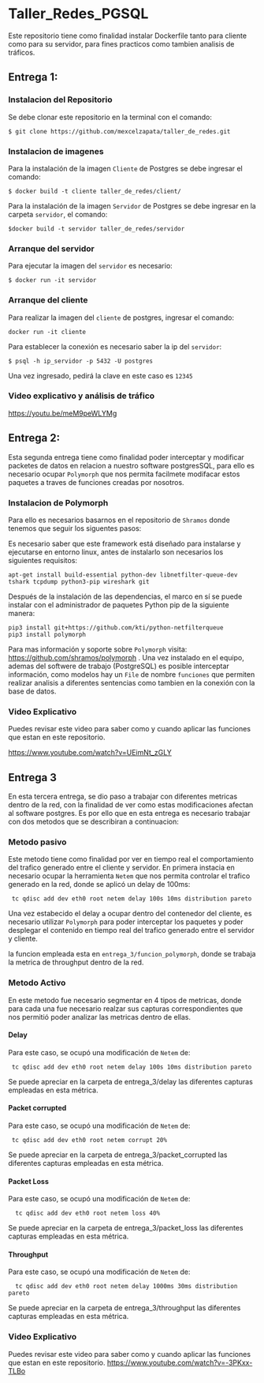 # Taller_Redes_PGSQL

Este repositorio tiene como finalidad instalar Dockerfile tanto para cliente como para su servidor, para fines practicos como tambien analisis de tráficos.
## Entrega 1:
### Instalacion del Repositorio
Se debe clonar este repositorio en la terminal con el comando:

```
$ git clone https://github.com/mexcelzapata/taller_de_redes.git
```
### Instalacion de imagenes 
Para la instalación de la imagen `Cliente` de Postgres se debe ingresar el comando:
```
$ docker build -t cliente taller_de_redes/client/
```
Para la instalación de la imagen `Servidor` de Postgres se debe ingresar en la carpeta `servidor`, el comando:
```
$docker build -t servidor taller_de_redes/servidor

```
### Arranque del servidor
Para ejecutar la imagen del `servidor`  es necesario:

```
$ docker run -it servidor
```

### Arranque del cliente
Para realizar la imagen del `cliente` de postgres, ingresar el comando:

```
docker run -it cliente

```
Para establecer la conexión es necesario saber la ip del `servidor`:
```
$ psql -h ip_servidor -p 5432 -U postgres

```
Una vez ingresado, pedirá la clave en este caso es `12345` 


### Video explicativo y análisis de tráfico

https://youtu.be/meM9peWLYMg

## Entrega 2:

Esta segunda entrega tiene como finalidad poder interceptar y modificar packetes de datos en relacion a nuestro software postgresSQL, para ello es necesario ocupar `Polymorph` que nos permita facilmete modifacar estos paquetes a traves de funciones creadas por nosotros.

### Instalacion de Polymorph 

Para ello es necesarios basarnos en el repositorio de `Shramos` donde tenemos que seguir los siguentes pasos:

Es necesario saber que este framework está diseñado para instalarse y ejecutarse en entorno linux, antes de instalarlo son necesarios los siguientes requisitos:

```
apt-get install build-essential python-dev libnetfilter-queue-dev tshark tcpdump python3-pip wireshark git
```

Después de la instalación de las dependencias, el marco en sí se puede instalar con el administrador de paquetes Python pip de la siguiente manera:

```
pip3 install git+https://github.com/kti/python-netfilterqueue
pip3 install polymorph
```
Para mas información y soporte sobre `Polymorph` visita: https://github.com/shramos/polymorph .
Una vez instalado en el equipo, ademas del softwere de trabajo (PostgreSQL) es posible interceptar información, como modelos hay un `File` de nombre `funciones` que permiten realizar analisis a diferentes sentencias como tambien en la conexión con la base de datos.

### Video Explicativo 
Puedes revisar este video para saber como y cuando aplicar las funciones que estan en este repositorio.

https://www.youtube.com/watch?v=UEimNt_zGLY



## Entrega 3

En esta tercera entrega, se dio paso a trabajar con diferentes metricas dentro de la red, con la finalidad de ver como estas modificaciones afectan al software postgres.
Es por ello que en esta entrega es necesario trabajar con dos metodos que se describiran a continuacion:


### Metodo pasivo
Este metodo tiene como finalidad por ver en tiempo real el comportamiento del trafico generado entre el cliente y servidor. En primera instacia en necesario ocupar la herramienta `Netem` que nos permita controlar el trafico generado en la red, donde se aplicó un delay de 100ms:
```
 tc qdisc add dev eth0 root netem delay 100s 10ms distribution pareto
```
Una vez estabecido el delay a ocupar dentro del contenedor del cliente, es necesario utilizar `Polymorph` para poder interceptar los paquetes y poder desplegar el contenido en tiempo real del trafico generado entre el servidor y cliente.

la funcion empleada esta en `entrega_3/funcion_polymorph`, donde se trabaja la metrica de throughput dentro de la red.


### Metodo Activo
En este metodo fue necesario segmentar en 4 tipos de metricas, donde para cada una fue necesario realzar sus capturas correspondientes que nos permitió poder analizar las metricas dentro de ellas.

#### Delay
Para este caso, se ocupó una modificación de `Netem` de:
```
 tc qdisc add dev eth0 root netem delay 100s 10ms distribution pareto
 ```
Se puede apreciar en la carpeta de entrega_3/delay las diferentes capturas empleadas en esta métrica.

####  Packet corrupted

Para este caso, se ocupó una modificación de `Netem` de:
```
 tc qdisc add dev eth0 root netem corrupt 20%
 ```
Se puede apreciar en la carpeta de  entrega_3/packet_corrupted las diferentes capturas empleadas en esta métrica.

#### Packet Loss

Para este caso, se ocupó una modificación de `Netem` de:
```
  tc qdisc add dev eth0 root netem loss 40%
 ```
Se puede apreciar en la carpeta de  entrega_3/packet_loss las diferentes capturas empleadas en esta métrica.


#### Throughput

Para este caso, se ocupó una modificación de `Netem` de:
```
  tc qdisc add dev eth0 root netem delay 1000ms 30ms distribution pareto
 ```
Se puede apreciar en la carpeta de  entrega_3/throughput las diferentes capturas empleadas en esta métrica.

### Video Explicativo 
Puedes revisar este video para saber como y cuando aplicar las funciones que estan en este repositorio.
https://www.youtube.com/watch?v=-3PKxx-TLBo


